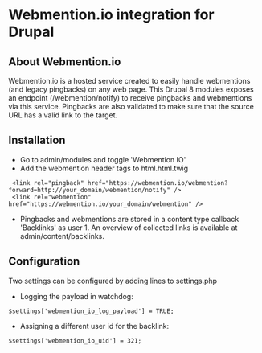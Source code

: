 # Webmention.io integration for Drupal

## About Webmention.io

Webmention.io is a hosted service created to easily handle webmentions (and legacy pingbacks) on any web page. This Drupal 8 modules exposes an endpoint (/webmention/notify) to receive pingbacks and webmentions via this service. Pingbacks are also validated to make sure that the source URL has a valid link to the target.

## Installation

- Go to admin/modules and toggle 'Webmention IO'
- Add the webmention header tags to html.html.twig

 ```
  <link rel="pingback" href="https://webmention.io/webmention?forward=http://your_domain/webmention/notify" />
  <link rel="webmention" href="https://webmention.io/your_domain/webmention" />
  ```

- Pingbacks and webmentions are stored in a content type callback 'Backlinks' as user 1.
  An overview of collected links is available at admin/content/backlinks.
  
## Configuration

Two settings can be configured by adding lines to settings.php
  
  - Logging the payload in watchdog:
  
  ```
  $settings['webmention_io_log_payload'] = TRUE;
  ```
   
  - Assigning a different user id for the backlink:
  
  ```
  $settings['webmention_io_uid'] = 321;
  ```
